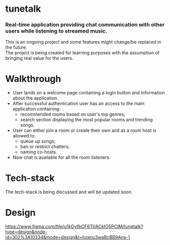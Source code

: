 # tunetalk
### Real-time application providing chat communication with other users while listening to streamed music.
This is an ongoing project and some features might change/be replaced in the future.
<br/>
The project is being created for learning purposes with the assumption of bringing real value for the users.
# Walkthrough
<ul>
  <li>User lands on a welcome page containing a login button and information about the application.</li>
  <li>
    After successful authentication user has an access to the main application containing:
    <ul>
      <li>recommended rooms based on user's top genres;</li>
      <li>search section displaying the most popular rooms and trending songs.</li>
    </ul>
  </li>
  <li>User can either join a room or create their own and as a room host is allowed to:
    <ul>
      <li>queue up songs;</li>
      <li>ban or restrict chatters;</li>
      <li>naming co-hosts.</li>
    </ul>
  </li>
  <li>
    Now chat is available for all the room listeners.
  </li>
</ul>

# Tech-stack
The tech-stack is being discussed and will be updated soon.

# Design 
https://www.figma.com/file/u1kOyfbCF6T0ACkIO5PCIM/tunetalk?type=design&node-id=302%3A10334&mode=design&t=hzenu3waBcBB9Ans-1
